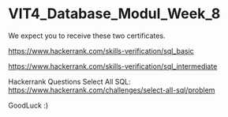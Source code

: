 # VIT4_Database_Modul_Week_8
We expect you to receive these two certificates.

https://www.hackerrank.com/skills-verification/sql_basic

https://www.hackerrank.com/skills-verification/sql_intermediate

Hackerrank Questions
Select All SQL:
https://www.hackerrank.com/challenges/select-all-sql/problem

GoodLuck :)
